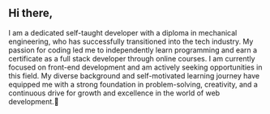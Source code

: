 ## Hi there,

I am a dedicated self-taught developer with a diploma in mechanical engineering, who has successfully transitioned into the tech industry. My passion for coding led me to independently learn programming and earn a certificate as a full stack developer through online courses. I am currently focused on front-end development and am actively seeking opportunities in this field. My diverse background and self-motivated learning journey have equipped me with a strong foundation in problem-solving, creativity, and a continuous drive for growth and excellence in the world of web development.👋

<!--
**tiksh09/tiksh09** is a ✨ _special_ ✨ repository because its `README.md` (this file) appears on your GitHub profile.

Here are some ideas to get you started:

- 🔭 I’m currently working as an intern at J.P Morgan and chase.
- 🌱 I’m currently learning .
- 👯 I’m looking to collaborate on projects.
- 🤔 I’m looking for help with codes
- 📫 How to reach me: (tikshil.123@gmail.com)
- ⚡ Fun fact: The first computer bug was an actual bug! In 1947, engineers found a moth causing trouble in the Harvard Mark II computer, and that's how the term "debugging" was born. So, if your code ever has bugs, just remember you're following a tradition that started with a literal insect!
-->
